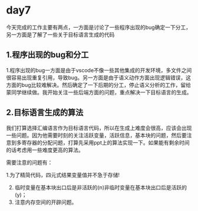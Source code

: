 # day7

  今天完成的工作主要有两点，一方面是讨论了一些程序出现的bug确定一下分工，另一方面是了解了一些关于目标语言生成的代码

 ## 1.程序出现的bug和分工

   1.程序出现的bug一方面是由于vscode不像一些其他集成的开发环境，多文件之间很容易出现重复引用，导致bug。另一方面是由于语义动作方面出现逻辑错误，这方面的bug比较难解决。然后确定了一下后期的分工，停止语义分析的工作，留给蒙同学继续做。我开始关注一些后端方面的问题，重点解决一下目标语言的生成。

## 2.目标语言生成的算法

   我们打算选择汇编语言作为目标语言代码，所以在生成上难度会很高，应该会出现一些问题。因为他需要时刻的关注活跃变量，活跃信息，基本块的问题，然后要注意到多寄存器的分配问题，打算先采用ppt上的算法实现一下。如果能有剩余时间的话考虑用一些难度更高的算法。

需要注意的问题有：

   1.为了精简代码，四元式结果变量值并不急于存储!

2. 临时变量在基本块出口后是非活跃的(n)非临时变量在基本块出口后是活跃的(y)；
3. 注意内存空间的开辟问题。